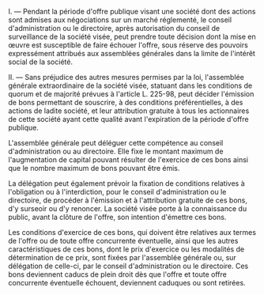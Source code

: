   

I. ― Pendant la période d'offre publique visant une société dont des actions sont admises aux négociations sur un marché réglementé, le conseil d'administration ou le directoire, après autorisation du conseil de surveillance de la société visée, peut prendre toute décision dont la mise en œuvre est susceptible de faire échouer l'offre, sous réserve des pouvoirs expressément attribués aux assemblées générales dans la limite de l'intérêt social de la société. 


  

  

  

II. ― Sans préjudice des autres mesures permises par la loi, l'assemblée générale extraordinaire de la société visée, statuant dans les conditions de quorum et de majorité prévues à l'article L. 225-98, peut décider l'émission de bons permettant de souscrire, à des conditions préférentielles, à des actions de ladite société, et leur attribution gratuite à tous les actionnaires de cette société ayant cette qualité avant l'expiration de la période d'offre publique. 


  

  

  

L'assemblée générale peut déléguer cette compétence au conseil d'administration ou au directoire. Elle fixe le montant maximum de l'augmentation de capital pouvant résulter de l'exercice de ces bons ainsi que le nombre maximum de bons pouvant être émis. 


  

  

  

La délégation peut également prévoir la fixation de conditions relatives à l'obligation ou à l'interdiction, pour le conseil d'administration ou le directoire, de procéder à l'émission et à l'attribution gratuite de ces bons, d'y surseoir ou d'y renoncer. La société visée porte à la connaissance du public, avant la clôture de l'offre, son intention d'émettre ces bons. 


  

  

  

Les conditions d'exercice de ces bons, qui doivent être relatives aux termes de l'offre ou de toute offre concurrente éventuelle, ainsi que les autres caractéristiques de ces bons, dont le prix d'exercice ou les modalités de détermination de ce prix, sont fixées par l'assemblée générale ou, sur délégation de celle-ci, par le conseil d'administration ou le directoire. Ces bons deviennent caducs de plein droit dès que l'offre et toute offre concurrente éventuelle échouent, deviennent caduques ou sont retirées.


  

